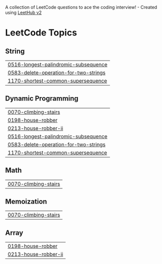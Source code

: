 A collection of LeetCode questions to ace the coding interview! - Created using [LeetHub v2](https://github.com/arunbhardwaj/LeetHub-2.0)
<!---LeetCode Topics Start-->
# LeetCode Topics
## String
|  |
| ------- |
| [0516-longest-palindromic-subsequence](https://github.com/enpvivek/leetcode/tree/master/0516-longest-palindromic-subsequence) |
| [0583-delete-operation-for-two-strings](https://github.com/enpvivek/leetcode/tree/master/0583-delete-operation-for-two-strings) |
| [1170-shortest-common-supersequence](https://github.com/enpvivek/leetcode/tree/master/1170-shortest-common-supersequence) |
## Dynamic Programming
|  |
| ------- |
| [0070-climbing-stairs](https://github.com/enpvivek/leetcode/tree/master/0070-climbing-stairs) |
| [0198-house-robber](https://github.com/enpvivek/leetcode/tree/master/0198-house-robber) |
| [0213-house-robber-ii](https://github.com/enpvivek/leetcode/tree/master/0213-house-robber-ii) |
| [0516-longest-palindromic-subsequence](https://github.com/enpvivek/leetcode/tree/master/0516-longest-palindromic-subsequence) |
| [0583-delete-operation-for-two-strings](https://github.com/enpvivek/leetcode/tree/master/0583-delete-operation-for-two-strings) |
| [1170-shortest-common-supersequence](https://github.com/enpvivek/leetcode/tree/master/1170-shortest-common-supersequence) |
## Math
|  |
| ------- |
| [0070-climbing-stairs](https://github.com/enpvivek/leetcode/tree/master/0070-climbing-stairs) |
## Memoization
|  |
| ------- |
| [0070-climbing-stairs](https://github.com/enpvivek/leetcode/tree/master/0070-climbing-stairs) |
## Array
|  |
| ------- |
| [0198-house-robber](https://github.com/enpvivek/leetcode/tree/master/0198-house-robber) |
| [0213-house-robber-ii](https://github.com/enpvivek/leetcode/tree/master/0213-house-robber-ii) |
<!---LeetCode Topics End-->